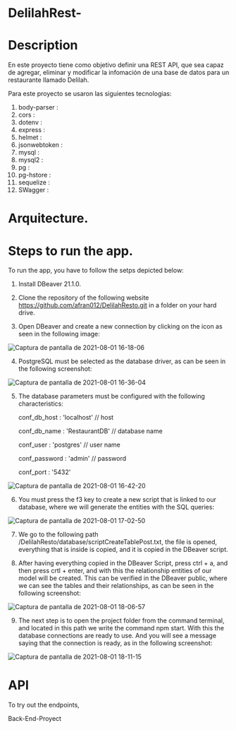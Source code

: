 # DelilahRest-
# Description

En este proyecto tiene como objetivo definir una REST API, que sea capaz de agregar, eliminar y modificar la infomación de una base de datos para un restaurante llamado Delilah.

Para este proyecto se usaron las siguientes tecnologias:
1.   body-parser : 
2.   cors :
3.   dotenv :
4.   express :
5.   helmet :
6.   jsonwebtoken :
7.   mysql :
8.   mysql2 :
9.   pg :
10.  pg-hstore :
11.  sequelize :
12.  SWagger :


# Arquitecture.

# Steps to run the app.

To run the app, you have to follow the setps depicted below:

1. Install DBeaver 21.1.0.

2. Clone the repository of the following website https://github.com/afran012/DelilahResto.git in a folder on your hard drive.

3. Open DBeaver and create a new connection by clicking on the icon as seen in the following image:

![Captura de pantalla de 2021-08-01 16-18-06](https://user-images.githubusercontent.com/77680060/127785609-95577a4f-12ac-4432-911d-2380e048ef11.png)

4. PostgreSQL must be selected as the database driver, as can be seen in the following screenshot:

![Captura de pantalla de 2021-08-01 16-36-04](https://user-images.githubusercontent.com/77680060/127785995-d496320b-e9c0-4622-a192-f41408ef1eee.png)

5. The database parameters must be configured with the following characteristics:


    conf_db_host  : 'localhost' // host
    
    conf_db_name  : 'RestaurantDB' // database name
    
    conf_user     : 'postgres'           // user name
    
    conf_password : 'admin'               // password
    
    conf_port     : '5432' 
    

![Captura de pantalla de 2021-08-01 16-42-20](https://user-images.githubusercontent.com/77680060/127786136-e14c2e10-3f10-4903-955d-60491eda9210.png)

6. You must press the f3 key to create a new script that is linked to our database, where we will generate the entities with the SQL queries:

![Captura de pantalla de 2021-08-01 17-02-50](https://user-images.githubusercontent.com/77680060/127786576-39840194-1f3d-4a46-a33b-70b9a7ddcee4.png)

7.  We go to the following path /DelilahResto/database/scriptCreateTablePost.txt, the file is opened, everything that is inside is copied, and it is copied in the DBeaver script.

8. After having everything copied in the DBeaver Script, press ctrl + a, and then press crtl + enter, and with this the relationship entities of our model will be created. This can be verified in the DBeaver public, where we can see the tables and their relationships, as can be seen in the following screenshot:

![Captura de pantalla de 2021-08-01 18-06-57](https://user-images.githubusercontent.com/77680060/127787977-c157cd57-9c41-41a6-a38a-a23b530b9aa7.png)

9. The next step is to open the project folder from the command terminal, and located in this path we write the command npm start.
With this the database connections are ready to use. And you will see a message saying that the connection is ready, as in the following screenshot:

![Captura de pantalla de 2021-08-01 18-11-15](https://user-images.githubusercontent.com/77680060/127788066-ddc86b8b-816e-427a-9056-cd08396fff4e.png)


# API

To try out the endpoints, 



Back-End-Proyect
